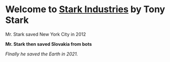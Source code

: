 <h1> Welcome to <a href="http://starkindustries.com/">Stark Industries</a> by Tony Stark</h1>
<p>Mr. Stark saved New York City in 2012</p>

<b>Mr. Stark then saved Slovakia from bots</b>

<i>FInally he saved the Earth in 2021.</i>
